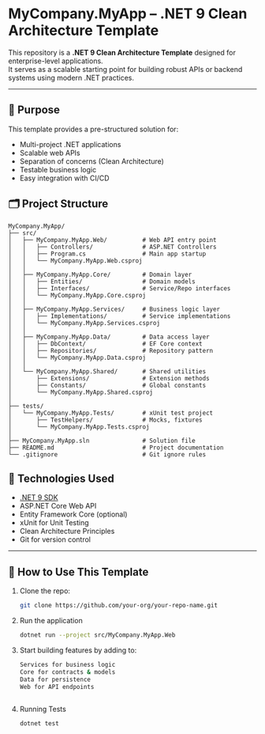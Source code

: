 # MyCompany.MyApp – .NET 9 Clean Architecture Template

This repository is a **.NET 9 Clean Architecture Template** designed for enterprise-level applications.  
It serves as a scalable starting point for building robust APIs or backend systems using modern .NET practices.

---

## 🎯 Purpose

This template provides a pre-structured solution for:

- Multi-project .NET applications
- Scalable web APIs
- Separation of concerns (Clean Architecture)
- Testable business logic
- Easy integration with CI/CD

## 🗂️ Project Structure

```text
MyCompany.MyApp/
├── src/
│   ├── MyCompany.MyApp.Web/          # Web API entry point
│   │   ├── Controllers/              # ASP.NET Controllers
│   │   ├── Program.cs                # Main app startup
│   │   └── MyCompany.MyApp.Web.csproj
│   │
│   ├── MyCompany.MyApp.Core/         # Domain layer
│   │   ├── Entities/                 # Domain models
│   │   ├── Interfaces/               # Service/Repo interfaces
│   │   └── MyCompany.MyApp.Core.csproj
│   │
│   ├── MyCompany.MyApp.Services/     # Business logic layer
│   │   ├── Implementations/          # Service implementations
│   │   └── MyCompany.MyApp.Services.csproj
│   │
│   ├── MyCompany.MyApp.Data/         # Data access layer
│   │   ├── DbContext/                # EF Core context
│   │   ├── Repositories/             # Repository pattern
│   │   └── MyCompany.MyApp.Data.csproj
│   │
│   └── MyCompany.MyApp.Shared/       # Shared utilities
│       ├── Extensions/               # Extension methods
│       ├── Constants/                # Global constants
│       └── MyCompany.MyApp.Shared.csproj
│
├── tests/
│   └── MyCompany.MyApp.Tests/        # xUnit test project
│       ├── TestHelpers/              # Mocks, fixtures
│       └── MyCompany.MyApp.Tests.csproj
│
├── MyCompany.MyApp.sln               # Solution file
├── README.md                         # Project documentation
└── .gitignore                        # Git ignore rules
```

## 🔧 Technologies Used

- [.NET 9 SDK](https://dotnet.microsoft.com/)
- ASP.NET Core Web API
- Entity Framework Core (optional)
- xUnit for Unit Testing
- Clean Architecture Principles
- Git for version control

---

## 🚀 How to Use This Template

1. Clone the repo:
   ```bash
   git clone https://github.com/your-org/your-repo-name.git
2. Run the application
   ```bash
   dotnet run --project src/MyCompany.MyApp.Web
3. Start building features by adding to:
   ```bash
   Services for business logic
   Core for contracts & models
   Data for persistence
   Web for API endpoints
  
4. Running Tests
   ```bash
   dotnet test
